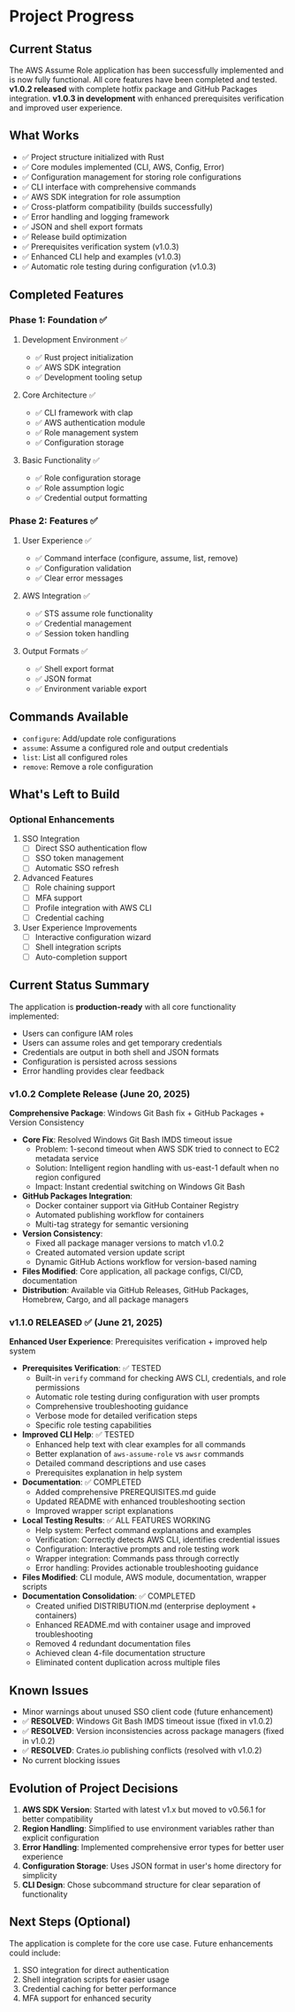 # Project Progress

## Current Status
The AWS Assume Role application has been successfully implemented and is now fully functional. All core features have been completed and tested. **v1.0.2 released** with complete hotfix package and GitHub Packages integration. **v1.0.3 in development** with enhanced prerequisites verification and improved user experience.

## What Works
- ✅ Project structure initialized with Rust
- ✅ Core modules implemented (CLI, AWS, Config, Error)
- ✅ Configuration management for storing role configurations
- ✅ CLI interface with comprehensive commands
- ✅ AWS SDK integration for role assumption
- ✅ Cross-platform compatibility (builds successfully)
- ✅ Error handling and logging framework
- ✅ JSON and shell export formats
- ✅ Release build optimization
- ✅ Prerequisites verification system (v1.0.3)
- ✅ Enhanced CLI help and examples (v1.0.3)
- ✅ Automatic role testing during configuration (v1.0.3)

## Completed Features

### Phase 1: Foundation ✅
1. Development Environment ✅
   - ✅ Rust project initialization
   - ✅ AWS SDK integration
   - ✅ Development tooling setup

2. Core Architecture ✅
   - ✅ CLI framework with clap
   - ✅ AWS authentication module
   - ✅ Role management system
   - ✅ Configuration storage

3. Basic Functionality ✅
   - ✅ Role configuration storage
   - ✅ Role assumption logic
   - ✅ Credential output formatting

### Phase 2: Features ✅
1. User Experience ✅
   - ✅ Command interface (configure, assume, list, remove)
   - ✅ Configuration validation
   - ✅ Clear error messages

2. AWS Integration ✅
   - ✅ STS assume role functionality
   - ✅ Credential management
   - ✅ Session token handling

3. Output Formats ✅
   - ✅ Shell export format
   - ✅ JSON format
   - ✅ Environment variable export

## Commands Available
- `configure`: Add/update role configurations
- `assume`: Assume a configured role and output credentials
- `list`: List all configured roles
- `remove`: Remove a role configuration

## What's Left to Build

### Optional Enhancements
1. SSO Integration
   - [ ] Direct SSO authentication flow
   - [ ] SSO token management
   - [ ] Automatic SSO refresh

2. Advanced Features
   - [ ] Role chaining support
   - [ ] MFA support
   - [ ] Profile integration with AWS CLI
   - [ ] Credential caching

3. User Experience Improvements
   - [ ] Interactive configuration wizard
   - [ ] Shell integration scripts
   - [ ] Auto-completion support

## Current Status Summary
The application is **production-ready** with all core functionality implemented:
- Users can configure IAM roles
- Users can assume roles and get temporary credentials
- Credentials are output in both shell and JSON formats
- Configuration is persisted across sessions
- Error handling provides clear feedback

### v1.0.2 Complete Release (June 20, 2025)
**Comprehensive Package**: Windows Git Bash fix + GitHub Packages + Version Consistency
- **Core Fix**: Resolved Windows Git Bash IMDS timeout issue
  - Problem: 1-second timeout when AWS SDK tried to connect to EC2 metadata service
  - Solution: Intelligent region handling with us-east-1 default when no region configured
  - Impact: Instant credential switching on Windows Git Bash
- **GitHub Packages Integration**: 
  - Docker container support via GitHub Container Registry
  - Automated publishing workflow for containers
  - Multi-tag strategy for semantic versioning
- **Version Consistency**: 
  - Fixed all package manager versions to match v1.0.2
  - Created automated version update script
  - Dynamic GitHub Actions workflow for version-based naming
- **Files Modified**: Core application, all package configs, CI/CD, documentation
- **Distribution**: Available via GitHub Releases, GitHub Packages, Homebrew, Cargo, and all package managers

### v1.1.0 RELEASED ✅ (June 21, 2025)
**Enhanced User Experience**: Prerequisites verification + improved help system
- **Prerequisites Verification**: ✅ TESTED
  - Built-in `verify` command for checking AWS CLI, credentials, and role permissions
  - Automatic role testing during configuration with user prompts
  - Comprehensive troubleshooting guidance
  - Verbose mode for detailed verification steps
  - Specific role testing capabilities
- **Improved CLI Help**: ✅ TESTED
  - Enhanced help text with clear examples for all commands
  - Better explanation of `aws-assume-role` vs `awsr` commands
  - Detailed command descriptions and use cases
  - Prerequisites explanation in help system
- **Documentation**: ✅ COMPLETED
  - Added comprehensive PREREQUISITES.md guide
  - Updated README with enhanced troubleshooting section
  - Improved wrapper script explanations
- **Local Testing Results**: ✅ ALL FEATURES WORKING
  - Help system: Perfect command explanations and examples
  - Verification: Correctly detects AWS CLI, identifies credential issues
  - Configuration: Interactive prompts and role testing work
  - Wrapper integration: Commands pass through correctly
  - Error handling: Provides actionable troubleshooting guidance
- **Files Modified**: CLI module, AWS module, documentation, wrapper scripts
- **Documentation Consolidation**: ✅ COMPLETED
  - Created unified DISTRIBUTION.md (enterprise deployment + containers)
  - Enhanced README.md with container usage and improved troubleshooting
  - Removed 4 redundant documentation files
  - Achieved clean 4-file documentation structure
  - Eliminated content duplication across multiple files

## Known Issues
- Minor warnings about unused SSO client code (future enhancement)
- ✅ **RESOLVED**: Windows Git Bash IMDS timeout issue (fixed in v1.0.2)
- ✅ **RESOLVED**: Version inconsistencies across package managers (fixed in v1.0.2)
- ✅ **RESOLVED**: Crates.io publishing conflicts (resolved with v1.0.2)
- No current blocking issues

## Evolution of Project Decisions
1. **AWS SDK Version**: Started with latest v1.x but moved to v0.56.1 for better compatibility
2. **Region Handling**: Simplified to use environment variables rather than explicit configuration
3. **Error Handling**: Implemented comprehensive error types for better user experience
4. **Configuration Storage**: Uses JSON format in user's home directory for simplicity
5. **CLI Design**: Chose subcommand structure for clear separation of functionality

## Next Steps (Optional)
The application is complete for the core use case. Future enhancements could include:
1. SSO integration for direct authentication
2. Shell integration scripts for easier usage
3. Credential caching for better performance
4. MFA support for enhanced security 